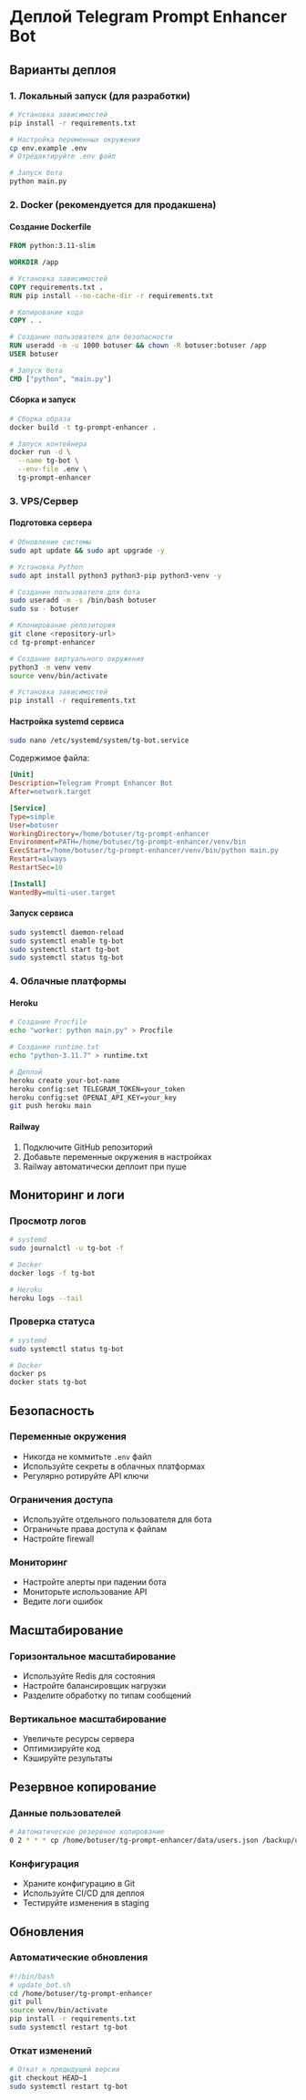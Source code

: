 # Деплой Telegram Prompt Enhancer Bot

## Варианты деплоя

### 1. Локальный запуск (для разработки)

```bash
# Установка зависимостей
pip install -r requirements.txt

# Настройка переменных окружения
cp env.example .env
# Отредактируйте .env файл

# Запуск бота
python main.py
```

### 2. Docker (рекомендуется для продакшена)

#### Создание Dockerfile
```dockerfile
FROM python:3.11-slim

WORKDIR /app

# Установка зависимостей
COPY requirements.txt .
RUN pip install --no-cache-dir -r requirements.txt

# Копирование кода
COPY . .

# Создание пользователя для безопасности
RUN useradd -m -u 1000 botuser && chown -R botuser:botuser /app
USER botuser

# Запуск бота
CMD ["python", "main.py"]
```

#### Сборка и запуск
```bash
# Сборка образа
docker build -t tg-prompt-enhancer .

# Запуск контейнера
docker run -d \
  --name tg-bot \
  --env-file .env \
  tg-prompt-enhancer
```

### 3. VPS/Сервер

#### Подготовка сервера
```bash
# Обновление системы
sudo apt update && sudo apt upgrade -y

# Установка Python
sudo apt install python3 python3-pip python3-venv -y

# Создание пользователя для бота
sudo useradd -m -s /bin/bash botuser
sudo su - botuser

# Клонирование репозитория
git clone <repository-url>
cd tg-prompt-enhancer

# Создание виртуального окружения
python3 -m venv venv
source venv/bin/activate

# Установка зависимостей
pip install -r requirements.txt
```

#### Настройка systemd сервиса
```bash
sudo nano /etc/systemd/system/tg-bot.service
```

Содержимое файла:
```ini
[Unit]
Description=Telegram Prompt Enhancer Bot
After=network.target

[Service]
Type=simple
User=botuser
WorkingDirectory=/home/botuser/tg-prompt-enhancer
Environment=PATH=/home/botuser/tg-prompt-enhancer/venv/bin
ExecStart=/home/botuser/tg-prompt-enhancer/venv/bin/python main.py
Restart=always
RestartSec=10

[Install]
WantedBy=multi-user.target
```

#### Запуск сервиса
```bash
sudo systemctl daemon-reload
sudo systemctl enable tg-bot
sudo systemctl start tg-bot
sudo systemctl status tg-bot
```

### 4. Облачные платформы

#### Heroku
```bash
# Создание Procfile
echo "worker: python main.py" > Procfile

# Создание runtime.txt
echo "python-3.11.7" > runtime.txt

# Деплой
heroku create your-bot-name
heroku config:set TELEGRAM_TOKEN=your_token
heroku config:set OPENAI_API_KEY=your_key
git push heroku main
```

#### Railway
1. Подключите GitHub репозиторий
2. Добавьте переменные окружения в настройках
3. Railway автоматически деплоит при пуше

## Мониторинг и логи

### Просмотр логов
```bash
# systemd
sudo journalctl -u tg-bot -f

# Docker
docker logs -f tg-bot

# Heroku
heroku logs --tail
```

### Проверка статуса
```bash
# systemd
sudo systemctl status tg-bot

# Docker
docker ps
docker stats tg-bot
```

## Безопасность

### Переменные окружения
- Никогда не коммитьте `.env` файл
- Используйте секреты в облачных платформах
- Регулярно ротируйте API ключи

### Ограничения доступа
- Используйте отдельного пользователя для бота
- Ограничьте права доступа к файлам
- Настройте firewall

### Мониторинг
- Настройте алерты при падении бота
- Мониторьте использование API
- Ведите логи ошибок

## Масштабирование

### Горизонтальное масштабирование
- Используйте Redis для состояния
- Настройте балансировщик нагрузки
- Разделите обработку по типам сообщений

### Вертикальное масштабирование
- Увеличьте ресурсы сервера
- Оптимизируйте код
- Кэшируйте результаты

## Резервное копирование

### Данные пользователей
```bash
# Автоматическое резервное копирование
0 2 * * * cp /home/botuser/tg-prompt-enhancer/data/users.json /backup/users_$(date +%Y%m%d).json
```

### Конфигурация
- Храните конфигурацию в Git
- Используйте CI/CD для деплоя
- Тестируйте изменения в staging

## Обновления

### Автоматические обновления
```bash
#!/bin/bash
# update_bot.sh
cd /home/botuser/tg-prompt-enhancer
git pull
source venv/bin/activate
pip install -r requirements.txt
sudo systemctl restart tg-bot
```

### Откат изменений
```bash
# Откат к предыдущей версии
git checkout HEAD~1
sudo systemctl restart tg-bot
``` 